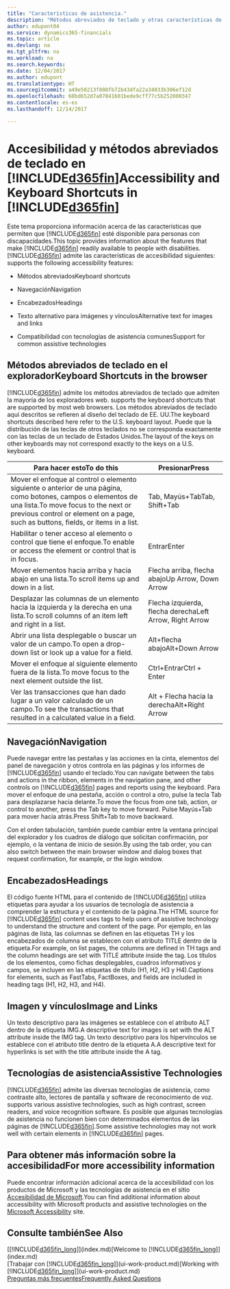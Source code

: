 ```yaml
---
title: "Características de asistencia."
description: "Métodos abreviados de teclado y otras características de asistencia."
author: edupont04
ms.service: dynamics365-financials
ms.topic: article
ms.devlang: na
ms.tgt_pltfrm: na
ms.workload: na
ms.search.keywords: 
ms.date: 12/04/2017
ms.author: edupont
ms.translationtype: HT
ms.sourcegitcommit: a49e50213f808fb72b43dfa22a34833b306ef12d
ms.openlocfilehash: 60bd652d7a07841601bede9cff77c5b252000347
ms.contentlocale: es-es
ms.lasthandoff: 12/14/2017

---
```

# <a name="accessibility-and-keyboard-shortcuts-in-included365finincludesd365finmdmd"></a><span data-ttu-id="a27e1-103">Accesibilidad y métodos abreviados de teclado en [!INCLUDE[d365fin](includes/d365fin_md.md)]</span><span class="sxs-lookup"><span data-stu-id="a27e1-103">Accessibility and Keyboard Shortcuts in [!INCLUDE[d365fin](includes/d365fin_md.md)]</span></span>
<span data-ttu-id="a27e1-104">Este tema proporciona información acerca de las características que permiten que [!INCLUDE[d365fin](includes/d365fin_md.md)] esté disponible para personas con discapacidades.</span><span class="sxs-lookup"><span data-stu-id="a27e1-104">This topic provides information about the features that make [!INCLUDE[d365fin](includes/d365fin_md.md)] readily available to people with disabilities.</span></span> [!INCLUDE[d365fin](includes/d365fin_md.md)]<span data-ttu-id="a27e1-105"> admite las características de accesibilidad siguientes:</span><span class="sxs-lookup"><span data-stu-id="a27e1-105"> supports the following accessibility features:</span></span>  

-   <span data-ttu-id="a27e1-106">Métodos abreviados</span><span class="sxs-lookup"><span data-stu-id="a27e1-106">Keyboard shortcuts</span></span>  

-   <span data-ttu-id="a27e1-107">Navegación</span><span class="sxs-lookup"><span data-stu-id="a27e1-107">Navigation</span></span>  

-   <span data-ttu-id="a27e1-108">Encabezados</span><span class="sxs-lookup"><span data-stu-id="a27e1-108">Headings</span></span>  

-   <span data-ttu-id="a27e1-109">Texto alternativo para imágenes y vínculos</span><span class="sxs-lookup"><span data-stu-id="a27e1-109">Alternative text for images and links</span></span>  

-   <span data-ttu-id="a27e1-110">Compatibilidad con tecnologías de asistencia comunes</span><span class="sxs-lookup"><span data-stu-id="a27e1-110">Support for common assistive technologies</span></span>  

##  <a name="Keyboard"></a> <span data-ttu-id="a27e1-111">Métodos abreviados de teclado en el explorador</span><span class="sxs-lookup"><span data-stu-id="a27e1-111">Keyboard Shortcuts in the browser</span></span>
 [!INCLUDE[d365fin](includes/d365fin_md.md)]<span data-ttu-id="a27e1-112"> admite los métodos abreviados de teclado que admiten la mayoría de los exploradores web.</span><span class="sxs-lookup"><span data-stu-id="a27e1-112"> supports the keyboard shortcuts that are supported by most web browsers.</span></span> <span data-ttu-id="a27e1-113">Los métodos abreviados de teclado aquí descritos se refieren al diseño del teclado de EE. UU.</span><span class="sxs-lookup"><span data-stu-id="a27e1-113">The keyboard shortcuts described here refer to the U.S. keyboard layout.</span></span> <span data-ttu-id="a27e1-114">Puede que la distribución de las teclas de otros teclados no se corresponda exactamente con las teclas de un teclado de Estados Unidos.</span><span class="sxs-lookup"><span data-stu-id="a27e1-114">The layout of the keys on other keyboards may not correspond exactly to the keys on a U.S. keyboard.</span></span>  

|<span data-ttu-id="a27e1-115">Para hacer esto</span><span class="sxs-lookup"><span data-stu-id="a27e1-115">To do this</span></span>|<span data-ttu-id="a27e1-116">Presionar</span><span class="sxs-lookup"><span data-stu-id="a27e1-116">Press</span></span>|  
|----------------|-----------|  
|<span data-ttu-id="a27e1-117">Mover el enfoque al control o elemento siguiente o anterior de una página, como botones, campos o elementos de una lista.</span><span class="sxs-lookup"><span data-stu-id="a27e1-117">To move focus to the next or previous control or element on a page, such as buttons, fields, or items in a list.</span></span>|<span data-ttu-id="a27e1-118">Tab, Mayús+Tab</span><span class="sxs-lookup"><span data-stu-id="a27e1-118">Tab, Shift+Tab</span></span>|  
|<span data-ttu-id="a27e1-119">Habilitar o tener acceso al elemento o control que tiene el enfoque.</span><span class="sxs-lookup"><span data-stu-id="a27e1-119">To enable or access the element or control that is in focus.</span></span>|<span data-ttu-id="a27e1-120">Entrar</span><span class="sxs-lookup"><span data-stu-id="a27e1-120">Enter</span></span>|  
|<span data-ttu-id="a27e1-121">Mover elementos hacia arriba y hacia abajo en una lista.</span><span class="sxs-lookup"><span data-stu-id="a27e1-121">To scroll items up and down in a list.</span></span>|<span data-ttu-id="a27e1-122">Flecha arriba, flecha abajo</span><span class="sxs-lookup"><span data-stu-id="a27e1-122">Up Arrow, Down Arrow</span></span>|  
|<span data-ttu-id="a27e1-123">Desplazar las columnas de un elemento hacia la izquierda y la derecha en una lista.</span><span class="sxs-lookup"><span data-stu-id="a27e1-123">To scroll columns of an item left and right in a list.</span></span>|<span data-ttu-id="a27e1-124">Flecha izquierda, flecha derecha</span><span class="sxs-lookup"><span data-stu-id="a27e1-124">Left Arrow, Right Arrow</span></span>|  
|<span data-ttu-id="a27e1-125">Abrir una lista desplegable o buscar un valor de un campo.</span><span class="sxs-lookup"><span data-stu-id="a27e1-125">To open a drop-down list or look up a value for a field.</span></span>|<span data-ttu-id="a27e1-126">Alt+flecha abajo</span><span class="sxs-lookup"><span data-stu-id="a27e1-126">Alt+Down Arrow</span></span>|  
|<span data-ttu-id="a27e1-127">Mover el enfoque al siguiente elemento fuera de la lista.</span><span class="sxs-lookup"><span data-stu-id="a27e1-127">To move focus to the next element outside the list.</span></span>|<span data-ttu-id="a27e1-128">Ctrl+Entrar</span><span class="sxs-lookup"><span data-stu-id="a27e1-128">Ctrl + Enter</span></span>|  
|<span data-ttu-id="a27e1-129">Ver las transacciones que han dado lugar a un valor calculado de un campo.</span><span class="sxs-lookup"><span data-stu-id="a27e1-129">To see the transactions that resulted in a calculated value in a field.</span></span>|<span data-ttu-id="a27e1-130">Alt + Flecha hacia la derecha</span><span class="sxs-lookup"><span data-stu-id="a27e1-130">Alt+Right Arrow</span></span>|  

##  <a name="Navigation"></a> <span data-ttu-id="a27e1-131">Navegación</span><span class="sxs-lookup"><span data-stu-id="a27e1-131">Navigation</span></span>  
 <span data-ttu-id="a27e1-132">Puede navegar entre las pestañas y las acciones en la cinta, elementos del panel de navegación y otros controla en las páginas y los informes de [!INCLUDE[d365fin](includes/d365fin_md.md)] usando el teclado.</span><span class="sxs-lookup"><span data-stu-id="a27e1-132">You can navigate between the tabs and actions in the ribbon, elements in the navigation pane, and other controls on [!INCLUDE[d365fin](includes/d365fin_md.md)] pages and reports using the keyboard.</span></span> <span data-ttu-id="a27e1-133">Para mover el enfoque de una pestaña, acción o control a otro, pulse la tecla Tab para desplazarse hacia delante.</span><span class="sxs-lookup"><span data-stu-id="a27e1-133">To move the focus from one tab, action, or control to another, press the Tab key to move forward.</span></span> <span data-ttu-id="a27e1-134">Pulse Mayús+Tab para mover hacia atrás.</span><span class="sxs-lookup"><span data-stu-id="a27e1-134">Press Shift+Tab to move backward.</span></span>  

 <span data-ttu-id="a27e1-135">Con el orden tabulación, también puede cambiar entre la ventana principal del explorador y los cuadros de diálogo que solicitan confirmación, por ejemplo, o la ventana de inicio de sesión.</span><span class="sxs-lookup"><span data-stu-id="a27e1-135">By using the tab order, you can also switch between the main browser window and dialog boxes that request confirmation, for example, or the login window.</span></span>  

##  <a name="Headings"></a> <span data-ttu-id="a27e1-136">Encabezados</span><span class="sxs-lookup"><span data-stu-id="a27e1-136">Headings</span></span>  
 <span data-ttu-id="a27e1-137">El código fuente HTML para el contenido de [!INCLUDE[d365fin](includes/d365fin_md.md)] utiliza etiquetas para ayudar a los usuarios de tecnología de asistencia a comprender la estructura y el contenido de la página.</span><span class="sxs-lookup"><span data-stu-id="a27e1-137">The HTML source for [!INCLUDE[d365fin](includes/d365fin_md.md)] content uses tags to help users of assistive technology to understand the structure and content of the page.</span></span> <span data-ttu-id="a27e1-138">Por ejemplo, en las páginas de lista, las columnas se definen en las etiquetas TH y los encabezados de columna se establecen con el atributo TITLE dentro de la etiqueta.</span><span class="sxs-lookup"><span data-stu-id="a27e1-138">For example, on list pages, the columns are defined in TH tags and the column headings are set with TITLE attribute inside the tag.</span></span> <span data-ttu-id="a27e1-139">Los títulos de los elementos, como fichas desplegables, cuadros informativos y campos, se incluyen en las etiquetas de título (H1, H2, H3 y H4).</span><span class="sxs-lookup"><span data-stu-id="a27e1-139">Captions for elements, such as FastTabs, FactBoxes, and fields are included in heading tags (H1, H2, H3, and H4).</span></span>  

##  <a name="Images"></a> <span data-ttu-id="a27e1-140">Imagen y vínculos</span><span class="sxs-lookup"><span data-stu-id="a27e1-140">Image and Links</span></span>  
 <span data-ttu-id="a27e1-141">Un texto descriptivo para las imágenes se establece con el atributo ALT dentro de la etiqueta IMG.</span><span class="sxs-lookup"><span data-stu-id="a27e1-141">A descriptive text for images is set with the ALT attribute inside the IMG tag.</span></span> <span data-ttu-id="a27e1-142">Un texto descriptivo para los hipervínculos se establece con el atributo title dentro de la etiqueta A.</span><span class="sxs-lookup"><span data-stu-id="a27e1-142">A descriptive text for hyperlinks is set with the title attribute inside the A tag.</span></span>  

##  <a name="AssistiveTech"></a> <span data-ttu-id="a27e1-143">Tecnologías de asistencia</span><span class="sxs-lookup"><span data-stu-id="a27e1-143">Assistive Technologies</span></span>  
[!INCLUDE[d365fin](includes/d365fin_md.md)]<span data-ttu-id="a27e1-144"> admite las diversas tecnologías de asistencia, como contraste alto, lectores de pantalla y software de reconocimiento de voz.</span><span class="sxs-lookup"><span data-stu-id="a27e1-144"> supports various assistive technologies, such as high contrast, screen readers, and voice recognition software.</span></span> <span data-ttu-id="a27e1-145">Es posible que algunas tecnologías de asistencia no funcionen bien con determinados elementos de las páginas de [!INCLUDE[d365fin](includes/d365fin_md.md)].</span><span class="sxs-lookup"><span data-stu-id="a27e1-145">Some assistive technologies may not work well with certain elements in [!INCLUDE[d365fin](includes/d365fin_md.md)] pages.</span></span>  

## <a name="for-more-accessibility-information"></a><span data-ttu-id="a27e1-146">Para obtener más información sobre la accesibilidad</span><span class="sxs-lookup"><span data-stu-id="a27e1-146">For more accessibility information</span></span>  
<span data-ttu-id="a27e1-147">Puede encontrar información adicional acerca de la accesibilidad con los productos de Microsoft y las tecnologías de asistencia en el sitio [Accesibilidad de Microsoft](http://go.microsoft.com/fwlink/?LinkId=262160).</span><span class="sxs-lookup"><span data-stu-id="a27e1-147">You can find additional information about accessibility with Microsoft products and assistive technologies on the [Microsoft Accessibility](http://go.microsoft.com/fwlink/?LinkId=262160) site.</span></span>

## <a name="see-also"></a><span data-ttu-id="a27e1-148">Consulte también</span><span class="sxs-lookup"><span data-stu-id="a27e1-148">See Also</span></span>
<span data-ttu-id="a27e1-149">[[!INCLUDE[d365fin_long](includes/d365fin_long_md.md)]](index.md)</span><span class="sxs-lookup"><span data-stu-id="a27e1-149">[Welcome to [!INCLUDE[d365fin_long](includes/d365fin_long_md.md)]](index.md)</span></span>  
<span data-ttu-id="a27e1-150">[Trabajar con [!INCLUDE[d365fin_long](includes/d365fin_long_md.md)]](ui-work-product.md)</span><span class="sxs-lookup"><span data-stu-id="a27e1-150">[Working with [!INCLUDE[d365fin_long](includes/d365fin_long_md.md)]](ui-work-product.md)</span></span>  
[<span data-ttu-id="a27e1-151">Preguntas más frecuentes</span><span class="sxs-lookup"><span data-stu-id="a27e1-151">Frequently Asked Questions</span></span>](across-faq.md)  


